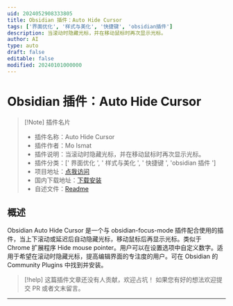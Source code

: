 ```yaml
---
uid: 2024052908333805
title: Obsidian 插件：Auto Hide Cursor
tags: ['界面优化', '样式与美化', '快捷键', 'obsidian插件']
description: 当滚动时隐藏光标，并在移动鼠标时再次显示光标。
author: AI
type: auto
draft: false
editable: false
modified: 20240101000000
---
```


# Obsidian 插件：Auto Hide Cursor

> [!Note] 插件名片
> - 插件名称：Auto Hide Cursor
> - 插件作者：Mo Ismat
> - 插件说明：当滚动时隐藏光标，并在移动鼠标时再次显示光标。
> - 插件分类：[' 界面优化 ', ' 样式与美化 ', ' 快捷键 ', 'obsidian 插件 ']
> - 项目地址：[点我访问](https://github.com/moismat/obsidian-auto-hide-cursor)
> - 国内下载地址：[下载安装](https://pkmer.cn/products/plugin/pluginMarket/?auto-hide-cursor)
> - 自述文件：[Readme](https://ghproxy.net/https://raw.githubusercontent.com/jmxo/obsidian-auto-hide-cursor/main/README.md)

## 概述

Obsidian Auto Hide Cursor 是一个与 obsidian-focus-mode 插件配合使用的插件，当上下滚动或延迟后自动隐藏光标，移动鼠标后再显示光标。类似于 Chrome 扩展程序 Hide mouse pointer。用户可以在设置选项中自定义数字。适用于希望在滚动时隐藏光标，提高编辑界面的专注度的用户。可在 Obsidian 的 Community Plugins 中找到并安装。

> [!help]
> 这篇插件文章还没有人贡献，欢迎占坑！
> 如果您有好的想法欢迎提交 PR 或者文末留言。

---



